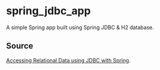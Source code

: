 # spring_jdbc_app

A simple Spring app built using Spring JDBC & H2 database.

## Source

[Accessing Relational Data using JDBC with Spring](https://spring.io/guides/gs/relational-data-access).
